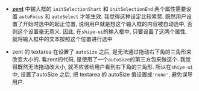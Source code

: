 - [**zent**](https://youzan.github.io/zent/zh/component/input) 中输入框的 `initSelectionStart` 和 `initSelectionEnd` 两个属性需要设置 `autoFocus` 和 `autoSelect` 才能生效. 我觉得这种设定比较累赘. 既然用户设置了开始时选中的起止位置, 说明用户就是想这个输入框的内容被自动选中, 否则这个设置毫无意义. 因此, 在`shiye-ui`的输入框中, 只要设置了这两个属性, 就将输入框中的文本按照这个位置进行选中

- zent 的 textarea 在设置了 `autoSize` 之后, 是无法通过拖动右下角的三角形来改变大小的. 看zent的代码, 是使用了一个`autoSize`的第三方包来做这个. 我觉得既然无法拖动改大小, 就不应该给用户看到右下角的三角形. 所以在`shiye-ui`中, 设置了autoSize 之后, 把 textarea 的 autoSize 值设置成`'none'`, 避免误导用户.
